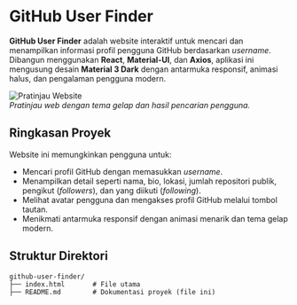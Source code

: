 # GitHub User Finder

**GitHub User Finder** adalah website interaktif untuk mencari dan menampilkan informasi profil pengguna GitHub berdasarkan *username*. Dibangun menggunakan **React**, **Material-UI**, dan **Axios**, aplikasi ini mengusung desain **Material 3 Dark** dengan antarmuka responsif, animasi halus, dan pengalaman pengguna modern.

![Pratinjau Website](https://i.postimg.cc/nzxfQB9F/Screenshot-2025-06-06-03-18-43-877-mark-via-gp.jpg)  
*Pratinjau web dengan tema gelap dan hasil pencarian pengguna.*

## Ringkasan Proyek

Website ini memungkinkan pengguna untuk:
- Mencari profil GitHub dengan memasukkan *username*.
- Menampilkan detail seperti nama, bio, lokasi, jumlah repositori publik, pengikut (*followers*), dan yang diikuti (*following*).
- Melihat avatar pengguna dan mengakses profil GitHub melalui tombol tautan.
- Menikmati antarmuka responsif dengan animasi menarik dan tema gelap modern.

## Struktur Direktori

```plaintext
github-user-finder/
├── index.html       # File utama
├── README.md        # Dokumentasi proyek (file ini)